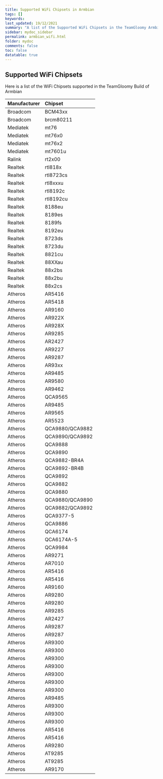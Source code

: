 ```yaml
---
title: Supported WiFi Chipsets in Armbian
tags: []
keywords: 
last_updated: 19/12/2021
summary: "A list of the Supported WiFi Chipsets in the TeamGloomy Armbian Image"
sidebar: mydoc_sidebar
permalink: armbian_wifi.html
folder: mydoc
comments: false
toc: false
datatable: true
---
```


## Supported WiFi Chipsets

Here is a list of the WiFi Chipsets supported in the TeamGloomy Build of Armbian

<div class="datatable-begin"></div>

|Manufacturer|Chipset|
| :------------- |:-------------|
|Broadcom|BCM43xx|
|Broadcom|brcm80211|
|Mediatek|mt76|
|Mediatek|mt76x0|
|Mediatek|mt76x2|
|Mediatek|mt7601u|
|Ralink|rt2x00|
|Realtek|rtl818x|
|Realtek|rtl8723cs|
|Realtek|rtl8xxxu|
|Realtek|rtl8192c|
|Realtek|rtl8192cu|
|Realtek|8188eu|
|Realtek|8189es|
|Realtek|8189fs|
|Realtek|8192eu|
|Realtek|8723ds|
|Realtek|8723du|
|Realtek|8821cu|
|Realtek|88XXau|
|Realtek|88x2bs|
|Realtek|88x2bu|
|Realtek|88x2cs|
|Atheros|AR5416|
|Atheros|AR5418|
|Atheros|AR9160|
|Atheros|AR922X|
|Atheros|AR928X|
|Atheros|AR9285|
|Atheros|AR2427|
|Atheros|AR9227|
|Atheros|AR9287|
|Atheros|AR93xx|
|Atheros|AR9485|
|Atheros|AR9580|
|Atheros|AR9462|
|Atheros|QCA9565|
|Atheros|AR9485|
|Atheros|AR9565|
|Atheros|AR5523|
|Atheros|QCA9880/QCA9882|
|Atheros|QCA9890/QCA9892|
|Atheros|QCA9888|
|Atheros|QCA9890|
|Atheros|QCA9882-BR4A|
|Atheros|QCA9892-BR4B|
|Atheros|QCA9892|
|Atheros|QCA9882|
|Atheros|QCA9880|
|Atheros|QCA9880/QCA9890|
|Atheros|QCA9882/QCA9892|
|Atheros|QCA9377-5|
|Atheros|QCA9886|
|Atheros|QCA6174|
|Atheros|QCA6174A-5|
|Atheros|QCA9984|
|Atheros|AR9271|
|Atheros|AR7010|
|Atheros|AR5416|
|Atheros|AR5416|
|Atheros|AR9160|
|Atheros|AR9280|
|Atheros|AR9280|
|Atheros|AR9285|
|Atheros|AR2427|
|Atheros|AR9287|
|Atheros|AR9287|
|Atheros|AR9300|
|Atheros|AR9300|
|Atheros|AR9300|
|Atheros|AR9300|
|Atheros|AR9300|
|Atheros|AR9300|
|Atheros|AR9300|
|Atheros|AR9485|
|Atheros|AR9300|
|Atheros|AR9300|
|Atheros|AR9300|
|Atheros|AR5416|
|Atheros|AR5416|
|Atheros|AR9280|
|Atheros|AT9285|
|Atheros|AT9285|
|Atheros|AR9170|

<div class="datatable-end"></div>
